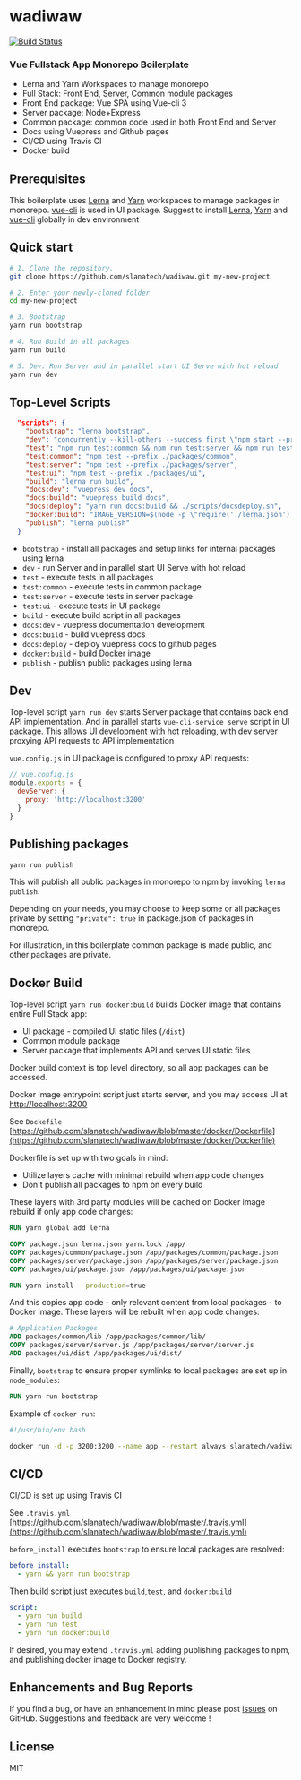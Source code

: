 # wadiwaw

[![Build Status](https://travis-ci.org/slanatech/wadiwaw.svg?branch=master)](https://travis-ci.org/slanatech/wadiwaw)

### Vue Fullstack App Monorepo Boilerplate

* Lerna and Yarn Workspaces to manage monorepo
* Full Stack: Front End, Server, Common module packages
* Front End package: Vue SPA using Vue-cli 3
* Server package: Node+Express
* Common package: common code used in both Front End and Server
* Docs using Vuepress and Github pages
* CI/CD using Travis CI
* Docker build


## Prerequisites

This boilerplate uses [Lerna](https://lernajs.io/) and [Yarn](https://yarnpkg.com/lang/en/) workspaces to manage packages in monorepo.
[vue-cli](https://cli.vuejs.org/) is used in UI package. Suggest to install [Lerna](https://lernajs.io/), [Yarn](https://yarnpkg.com/en/docs/install) and [vue-cli](https://cli.vuejs.org/) globally in dev environment


## Quick start

```bash
# 1. Clone the repository.
git clone https://github.com/slanatech/wadiwaw.git my-new-project

# 2. Enter your newly-cloned folder
cd my-new-project

# 3. Bootstrap
yarn run bootstrap

# 4. Run Build in all packages
yarn run build

# 5. Dev: Run Server and in parallel start UI Serve with hot reload
yarn run dev

```

## Top-Level Scripts


```json
  "scripts": {
    "bootstrap": "lerna bootstrap",
    "dev": "concurrently --kill-others --success first \"npm start --prefix ./packages/server\" \"npm run serve --prefix ./packages/ui\"",
    "test": "npm run test:common && npm run test:server && npm run test:ui",
    "test:common": "npm test --prefix ./packages/common",
    "test:server": "npm test --prefix ./packages/server",
    "test:ui": "npm test --prefix ./packages/ui",
    "build": "lerna run build",
    "docs:dev": "vuepress dev docs",
    "docs:build": "vuepress build docs",
    "docs:deploy": "yarn run docs:build && ./scripts/docsdeploy.sh",
    "docker:build": "IMAGE_VERSION=$(node -p \"require('./lerna.json').version\") && docker image build -t $npm_package_config_imageRepo:$IMAGE_VERSION -f ./docker/Dockerfile .",
    "publish": "lerna publish"
  }

```

* `bootstrap` - install all packages and setup links for internal packages using lerna
* `dev` - run Server and in parallel start UI Serve with hot reload
* `test` - execute tests in all packages
* `test:common` -  execute tests in common package
* `test:server` -  execute tests in server package
* `test:ui` -  execute tests in UI package
* `build` -  execute build script in all packages
* `docs:dev` - vuepress documentation development
* `docs:build` -  build vuepress docs
* `docs:deploy` - deploy vuepress docs to github pages
* `docker:build` - build Docker image
* `publish` - publish public packages using lerna


## Dev

Top-level script `yarn run dev` starts Server package that contains back end API implementation.
And in parallel starts `vue-cli-service serve` script in UI package.
This allows UI development with hot reloading, with dev server proxying API requests to API implementation


`vue.config.js` in UI package is configured to proxy API requests:

```js
// vue.config.js
module.exports = {
  devServer: {
    proxy: 'http://localhost:3200'
  }
}
```


## Publishing packages

```bash
yarn run publish
```

This will publish all public packages in monorepo to npm by invoking `lerna publish`.

Depending on your needs, you may choose to keep some or all packages private by setting `"private": true` in package.json of packages in monorepo.

For illustration, in this boilerplate common package is made public, and other packages are private.

## Docker Build

Top-level script `yarn run docker:build` builds Docker image that contains entire Full Stack app:

* UI package - compiled UI static files (`/dist`)
* Common module package
* Server package that implements API and serves UI static files

Docker build context is top level directory, so all app packages can be accessed.

Docker image entrypoint script just starts server, and you may access UI at [http://localhost:3200](http://localhost:3200)

See `Dockefile` [https://github.com/slanatech/wadiwaw/blob/master/docker/Dockerfile](https://github.com/slanatech/wadiwaw/blob/master/docker/Dockerfile)

Dockerfile is set up with two goals in mind:

* Utilize layers cache with minimal rebuild when app code changes
* Don't publish all packages to npm on every build

These layers with 3rd party modules will be cached on Docker image rebuild if only app code changes:

```dockerfile
RUN yarn global add lerna

COPY package.json lerna.json yarn.lock /app/
COPY packages/common/package.json /app/packages/common/package.json
COPY packages/server/package.json /app/packages/server/package.json
COPY packages/ui/package.json /app/packages/ui/package.json

RUN yarn install --production=true

```

And this copies app code - only relevant content from local packages - to Docker image.
These layers will be rebuilt when app code changes:

```dockerfile
# Application Packages
ADD packages/common/lib /app/packages/common/lib/
COPY packages/server/server.js /app/packages/server/server.js
ADD packages/ui/dist /app/packages/ui/dist/
```

Finally, `bootstrap` to ensure proper symlinks to local packages are set up in `node_modules`:

```dockerfile
RUN yarn run bootstrap
```

Example of `docker run`:

```bash
#!/usr/bin/env bash

docker run -d -p 3200:3200 --name app --restart always slanatech/wadiwaw:0.1.8
```

## CI/CD

CI/CD is set up using Travis CI


See `.travis.yml` [https://github.com/slanatech/wadiwaw/blob/master/.travis.yml](https://github.com/slanatech/wadiwaw/blob/master/.travis.yml)

`before_install` executes `bootstrap` to ensure local packages are resolved:

```yaml
before_install:
  - yarn && yarn run bootstrap
```

Then build script just executes `build`,`test`, and `docker:build`

```yaml
script:
  - yarn run build
  - yarn run test
  - yarn run docker:build

```
If desired, you may extend `.travis.yml` adding publishing packages to npm, and publishing docker image to Docker registry.


## Enhancements and Bug Reports

If you find a bug, or have an enhancement in mind please post [issues](https://github.com/slanatech/wadiwaw/issues) on GitHub.
Suggestions and feedback are very welcome !


## License

MIT
